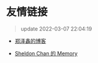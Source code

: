 # 友情链接

> update 2022-03-07 22:04:19

-   [郑泽鑫的博客](https://zhengzexin.com/)

-   [Sheldon Chan 的 Memory](https://www.imis.me/)
